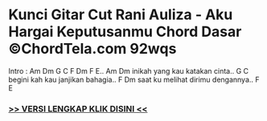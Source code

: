 
 # Kunci Gitar Cut Rani Auliza - Aku Hargai Keputusanmu Chord Dasar ©ChordTela.com 92wqs


Intro : Am Dm G C F Dm F E.. Am Dm inikah yang kau katakan cinta.. G C begini kah kau janjikan bahagia.. F Dm saat ku melihat dirimu dengannya.. F E

###  <a href="https://shortlighzx.web.app?sq=Kunci Gitar Cut Rani Auliza - Aku Hargai Keputusanmu Chord Dasar ©ChordTela.com"> >> VERSI LENGKAP KLIK DISINI << </a>
